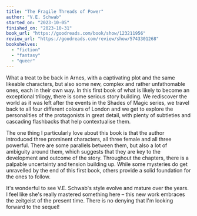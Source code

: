```yaml
---
title: "The Fragile Threads of Power"
author: "V.E. Schwab"
started_on: "2023-10-05"
finished_on: "2023-10-31"
book_url: "https://goodreads.com/book/show/123211956"
review_url: "https://goodreads.com/review/show/5743301268"
bookshelves:
  - "fiction"
  - "fantasy"
  - "queer"
---
```


What a treat to be back in Arnes, with a captivating plot and the same likeable characters, but also
some new, complex and rather unfathomable ones, each in their own way. In this first book of what is
likely to become an exceptional trilogy, there is some serious story building. We rediscover the
world as it was left after the events in the Shades of Magic series, we travel back to all four
different colours of London and we get to explore the personalities of the protagonists in great
detail, with plenty of subtleties and cascading flashbacks that help contextualise them.

The one thing I particularly love about this book is that the author introduced three prominent
characters, all three female and all three powerful. There are some parallels between them, but also
a lot of ambiguity around them, which suggests that they are key to the development and outcome of
the story. Throughout the chapters, there is a palpable uncertainty and tension building up. While
some mysteries do get unravelled by the end of this first book, others provide a solid foundation
for the ones to follow.

It's wonderful to see V.E. Schwab's style evolve and mature over the years. I feel like she's really
mastered something here – this new work embraces the zeitgeist of the present time. There is no
denying that I'm looking forward to the sequel!
